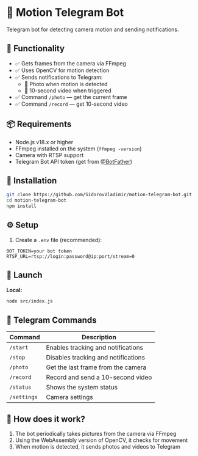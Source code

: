 # 🤖 Motion Telegram Bot

Telegram bot for detecting camera motion and sending notifications.

## 🧰 Functionality

- ✅ Gets frames from the camera via FFmpeg
- ✅ Uses OpenCV for motion detection
- ✅ Sends notifications to Telegram:
  - 📸 Photo when motion is detected
  - 🎥 10-second video when triggered
- ✅ Command `/photo` — get the current frame
- ✅ Command `/record` — get 10-second video

## 📦 Requirements

- Node.js v18.x or higher
- FFmpeg installed on the system (`ffmpeg -version`)
- Camera with RTSP support
- Telegram Bot API token (get from [@BotFather](https://t.me/BotFather))

## 🔧 Installation

```bash
git clone https://github.com/SidorovVladimir/motion-telegram-bot.git
cd motion-telegram-bot
npm install
```

## ⚙️ Setup

1. Create a `.env` file (recommended):

```env
BOT_TOKEN=your bot token
RTSP_URL=rtsp://login:password@ip:port/stream=0
```

## 🚀 Launch

**Local:**

```bash
node src/index.js
```

## 📱 Telegram Commands

| Command     | Description                         |
| ----------- | ----------------------------------- |
| `/start`    | Enables tracking and notifications  |
| `/stop`     | Disables tracking and notifications |
| `/photo`    | Get the last frame from the camera  |
| `/record`   | Record and send a 10-second video   |
| `/status`   | Shows the system status             |
| `/settings` | Сamera settings                     |

## 🧠 How does it work?

1. The bot periodically takes pictures from the camera via FFmpeg
2. Using the WebAssembly version of OpenCV, it checks for movement
3. When motion is detected, it sends photos and videos to Telegram

